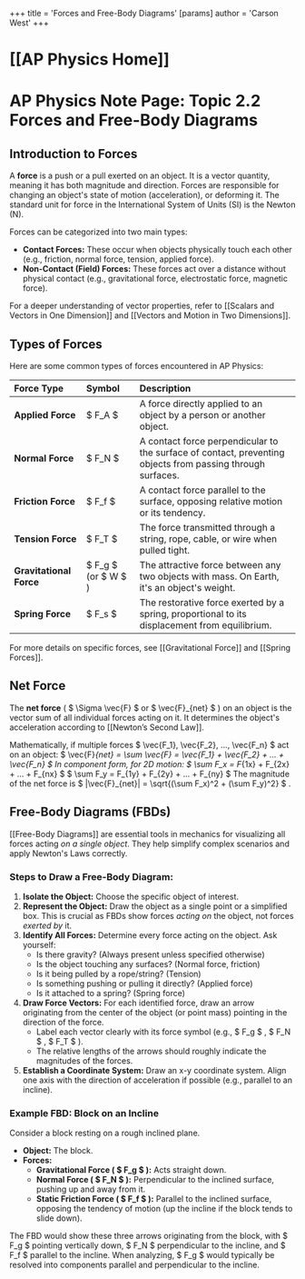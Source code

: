 +++
 title = 'Forces and Free-Body Diagrams'
[params]
	author = 'Carson West'
+++
# [[AP Physics Home]]
# AP Physics Note Page: Topic 2.2 Forces and Free-Body Diagrams

## Introduction to Forces

A **force** is a push or a pull exerted on an object. It is a vector quantity, meaning it has both magnitude and direction. Forces are responsible for changing an object's state of motion (acceleration), or deforming it. The standard unit for force in the International System of Units (SI) is the Newton (N).

Forces can be categorized into two main types:
*   **Contact Forces:** These occur when objects physically touch each other (e.g., friction, normal force, tension, applied force).
*   **Non-Contact (Field) Forces:** These forces act over a distance without physical contact (e.g., gravitational force, electrostatic force, magnetic force).

For a deeper understanding of vector properties, refer to [[Scalars and Vectors in One Dimension]] and [[Vectors and Motion in Two Dimensions]].

## Types of Forces

Here are some common types of forces encountered in AP Physics:

| Force Type          | Symbol   | Description                                                                                              |
| :------------------ | :------- | :------------------------------------------------------------------------------------------------------- |
| **Applied Force**   |  $ F_A $     | A force directly applied to an object by a person or another object.                                     |
| **Normal Force**    |  $ F_N $     | A contact force perpendicular to the surface of contact, preventing objects from passing through surfaces. |
| **Friction Force**  |  $ F_f $     | A contact force parallel to the surface, opposing relative motion or its tendency.                       |
| **Tension Force**   |  $ F_T $     | The force transmitted through a string, rope, cable, or wire when pulled tight.                          |
| **Gravitational Force** |  $ F_g $  (or  $ W $ ) | The attractive force between any two objects with mass. On Earth, it's an object's weight.               |
| **Spring Force**    |  $ F_s $     | The restorative force exerted by a spring, proportional to its displacement from equilibrium.            |

For more details on specific forces, see [[Gravitational Force]] and [[Spring Forces]].

## Net Force

The **net force** ( $ \Sigma \vec{F} $  or  $ \vec{F}_{net} $ ) on an object is the vector sum of all individual forces acting on it. It determines the object's acceleration according to [[Newton’s Second Law]].

Mathematically, if multiple forces  $ \vec{F_1}, \vec{F_2}, ..., \vec{F_n} $  act on an object:
 $ 
\vec{F}_{net} = \sum \vec{F} = \vec{F_1} + \vec{F_2} + ... + \vec{F_n}
 $ 
In component form, for 2D motion:
 $ 
\sum F_x = F_{1x} + F_{2x} + ... + F_{nx}
 $ 
 $ 
\sum F_y = F_{1y} + F_{2y} + ... + F_{ny}
 $ 
The magnitude of the net force is  $ |\vec{F}_{net}| = \sqrt{(\sum F_x)^2 + (\sum F_y)^2} $ .

## Free-Body Diagrams (FBDs)

[[Free-Body Diagrams]] are essential tools in mechanics for visualizing all forces acting *on a single object*. They help simplify complex scenarios and apply Newton's Laws correctly.

### Steps to Draw a Free-Body Diagram:

1.  **Isolate the Object:** Choose the specific object of interest.
2.  **Represent the Object:** Draw the object as a single point or a simplified box. This is crucial as FBDs show forces *acting on* the object, not forces *exerted by* it.
3.  **Identify All Forces:** Determine every force acting on the object. Ask yourself:
    *   Is there gravity? (Always present unless specified otherwise)
    *   Is the object touching any surfaces? (Normal force, friction)
    *   Is it being pulled by a rope/string? (Tension)
    *   Is something pushing or pulling it directly? (Applied force)
    *   Is it attached to a spring? (Spring force)
4.  **Draw Force Vectors:** For each identified force, draw an arrow originating from the center of the object (or point mass) pointing in the direction of the force.
    *   Label each vector clearly with its force symbol (e.g.,  $ F_g $ ,  $ F_N $ ,  $ F_T $ ).
    *   The relative lengths of the arrows should roughly indicate the magnitudes of the forces.
5.  **Establish a Coordinate System:** Draw an x-y coordinate system. Align one axis with the direction of acceleration if possible (e.g., parallel to an incline).

### Example FBD: Block on an Incline

Consider a block resting on a rough inclined plane.
*   **Object:** The block.
*   **Forces:**
    *   **Gravitational Force ( $ F_g $ ):** Acts straight down.
    *   **Normal Force ( $ F_N $ ):** Perpendicular to the inclined surface, pushing up and away from it.
    *   **Static Friction Force ( $ F_f $ ):** Parallel to the inclined surface, opposing the tendency of motion (up the incline if the block tends to slide down).

The FBD would show these three arrows originating from the block, with  $ F_g $  pointing vertically down,  $ F_N $  perpendicular to the incline, and  $ F_f $  parallel to the incline. When analyzing,  $ F_g $  would typically be resolved into components parallel and perpendicular to the incline.